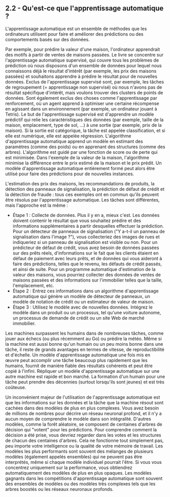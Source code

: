 ## 2.2 - Qu'est-ce que l'apprentissage automatique ?

L'apprentissage automatique est un ensemble de méthodes que les ordinateurs utilisent pour faire et améliorer des prédictions ou des comportements basés sur des données.
<!--
Machine learning is a set of methods that computers use to make and improve predictions or behaviors based on data.
-->

Par exemple, pour prédire la valeur d'une maison, l'ordinateur apprendrait des motifs à partir de ventes de maisons passées. Le livre se concentre sur l'apprentissage automatique supervisé, qui couvre tous les problèmes de prédiction où nous disposons d'un ensemble de données pour lequel nous connaissons déjà le résultat d'intérêt (par exemple, les prix des maisons passées) et souhaitons apprendre à prédire le résultat pour de nouvelles données. Exclus de l'apprentissage supervisé sont, par exemple, les tâches de regroupement (= apprentissage non supervisé) où nous n'avons pas de résultat spécifique d'intérêt, mais voulons trouver des clusters de points de données. Sont également exclus des choses comme l'apprentissage par renforcement, où un agent apprend à optimiser une certaine récompense en agissant dans un environnement (par exemple, un ordinateur jouant à Tetris). Le but de l'apprentissage supervisé est d'apprendre un modèle prédictif qui relie les caractéristiques des données (par exemple, taille de la maison, emplacement, type de sol, ...) à une sortie (par exemple, prix de la maison). Si la sortie est catégorique, la tâche est appelée classification, et si elle est numérique, elle est appelée régression. L'algorithme d'apprentissage automatique apprend un modèle en estimant des paramètres (comme des poids) ou en apprenant des structures (comme des arbres). L'algorithme est guidé par une fonction de score ou de perte qui est minimisée. Dans l'exemple de la valeur de la maison, l'algorithme minimise la différence entre le prix estimé de la maison et le prix prédit. Un modèle d'apprentissage automatique entièrement formé peut alors être utilisé pour faire des prédictions pour de nouvelles instances.
<!--
For example, to predict the value of a house, the computer would learn patterns from past house sales.
The book focuses on supervised machine learning, which covers all prediction problems where we have a dataset for which we already know the outcome of interest (e.g. past house prices) and want to learn to predict the outcome for new data.
Excluded from supervised learning are for example clustering tasks (= unsupervised learning) where we do not have a specific outcome of interest, but want to find clusters of data points.
Also excluded are things like reinforcement learning, where an agent learns to optimize a certain reward by acting in an environment (e.g. a computer playing Tetris).
The goal of supervised learning is to learn a predictive model that maps features of the data (e.g. house size, location, floor type, ...) to an output (e.g. house price).
If the output is categorical, the task is called classification, and if it is numerical, it is called regression.
The machine learning algorithm learns a model by estimating parameters (like weights) or learning structures (like trees).
The algorithm is guided by a score or loss function that is minimized.
In the house value example, the machine minimizes the difference between the estimated house price and the predicted price.
A fully trained machine learning model can then be used to make predictions for new instances.
-->

L'estimation des prix des maisons, les recommandations de produits, la détection des panneaux de signalisation, la prédiction de défaut de crédit et la détection de fraude : tous ces exemples ont en commun qu'ils peuvent être résolus par l'apprentissage automatique. Les tâches sont différentes, mais l'approche est la même :
* Étape 1 : Collecte de données. Plus il y en a, mieux c'est. Les données doivent contenir le résultat que vous souhaitez prédire et des informations supplémentaires à partir desquelles effectuer la prédiction. Pour un détecteur de panneaux de signalisation ("Y a-t-il un panneau de signalisation dans l'image ?"), vous collecteriez des images de rues et indiqueriez si un panneau de signalisation est visible ou non. Pour un prédicteur de défaut de crédit, vous avez besoin de données passées sur des prêts réels, d'informations sur le fait que les clients étaient en défaut de paiement avec leurs prêts, et de données qui vous aideront à faire des prédictions, telles que le revenu, les défauts de crédit passés, et ainsi de suite. Pour un programme automatique d'estimation de la valeur des maisons, vous pourriez collecter des données de ventes de maisons passées et des informations sur l'immobilier telles que la taille, l'emplacement, etc.
* Étape 2 : Entrez ces informations dans un algorithme d'apprentissage automatique qui génère un modèle de détecteur de panneaux, un modèle de notation de crédit ou un estimateur de valeur de maison.
* Étape 3 : Utilisez le modèle avec de nouvelles données. Intégrez le modèle dans un produit ou un processus, tel qu'une voiture autonome, un processus de demande de crédit ou un site Web de marché immobilier.
<!--
Estimation of house prices, product recommendations, street sign detection, credit default prediction and fraud detection:
All these examples have in common that they can be solved by machine learning.
The tasks are different, but the approach is the same:  
Step 1: Data collection.
The more, the better.
The data must contain the outcome you want to predict and additional information from which to make the prediction.
For a street sign detector ("Is there a street sign in the image?"), you would collect street images and label whether a street sign is visible or not.
For a credit default predictor, you need past data on actual loans, information on whether the customers were in default with their loans, and data that will help you make predictions, such as income, past credit defaults, and so on.
For an automatic house value estimator program, you could collect data from past house sales and information about the real estate such as size, location, and so on.  
Step 2: Enter this information into a machine learning algorithm that generates a sign detector model, a credit rating model or a house value estimator.  
Step 3: Use model with new data.
Integrate the model into a product or process, such as a self-driving car, a credit application process or a real estate marketplace website.
-->

Les machines surpassent les humains dans de nombreuses tâches, comme jouer aux échecs (ou plus récemment au Go) ou prédire la météo. Même si la machine est aussi bonne qu'un humain ou un peu moins bonne dans une tâche, il reste de grands avantages en termes de vitesse, de reproductibilité et d'échelle. Un modèle d'apprentissage automatique une fois mis en œuvre peut accomplir une tâche beaucoup plus rapidement que les humains, fournit de manière fiable des résultats cohérents et peut être copié à l'infini. Répliquer un modèle d'apprentissage automatique sur une autre machine est rapide et bon marché. La formation d'un humain pour une tâche peut prendre des décennies (surtout lorsqu'ils sont jeunes) et est très coûteuse.

Un inconvénient majeur de l'utilisation de l'apprentissage automatique est que les informations sur les données et la tâche que la machine résout sont cachées dans des modèles de plus en plus complexes. Vous avez besoin de millions de nombres pour décrire un réseau neuronal profond, et il n'y a aucun moyen de comprendre le modèle dans son intégralité. D'autres modèles, comme la forêt aléatoire, se composent de centaines d'arbres de décision qui "votent" pour les prédictions. Pour comprendre comment la décision a été prise, vous devriez regarder dans les votes et les structures de chacun des centaines d'arbres. Cela ne fonctionne tout simplement pas, peu importe votre intelligence ou la qualité de votre mémoire de travail. Les modèles les plus performants sont souvent des mélanges de plusieurs modèles (également appelés ensembles) qui ne peuvent pas être interprétés, même si chaque modèle individuel pourrait l'être. Si vous vous concentrez uniquement sur la performance, vous obtiendrez automatiquement des modèles de plus en plus opaques. Les modèles gagnants dans les compétitions d'apprentissage automatique sont souvent des ensembles de modèles ou des modèles très complexes tels que les arbres boostés ou les réseaux neuronaux profonds.
<!--
Machines surpass humans in many tasks, such as playing chess (or more recently Go) or predicting the weather.
Even if the machine is as good as a human or a bit worse at a task, there remain great advantages in terms of speed, reproducibility and scaling.
A once implemented machine learning model can complete a task much faster than humans, reliably delivers consistent results and can be copied infinitely.
Replicating a machine learning model on another machine is fast and cheap.
The training of a human for a task can take decades (especially when they are young) and is very costly.
A major disadvantage of using machine learning is that insights about the data and the task the machine solves is hidden in increasingly complex models.
You need millions of numbers to describe a deep neural network, and there is no way to understand the model in its entirety.
Other models, such as the random forest, consist of hundreds of decision trees that "vote" for predictions.
To understand how the decision was made, you would have to look into the votes and structures of each of the hundreds of trees.
That just does not work no matter how clever you are or how good your working memory is.
The best performing models are often blends of several models (also called ensembles) that cannot be interpreted, even if each single model could be interpreted.
If you focus only on performance, you will automatically get more and more opaque models.
The winning models on machine learning competitions are often ensembles of models or very complex models such as boosted trees or deep neural networks.
-->